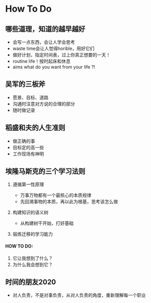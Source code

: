 # How To Do



## 哪些道理，知道的越早越好

- 会写一点东西，会让人学会思考
- waste time会让人觉得horible，用好它们
- 做好计划，指定时间表，过上你真正想要的一天！
- routine life！按时起床和休息
- aims what do you want from your life ?!



## 吴军的三板斧

- 愿景、目标、道路
- 沟通时注意对方说的合理的部分
- 随时做记录



## 稻盛和夫的人生准则

- 做正确的事
- 目标定的高一些
- 工作现场有神明



## 埃隆马斯克的三个学习法则

1. 遵循第一性原理
   - 万事万物都有一个最核心的本质规律
   - 先回溯事物的本质，再以此为根基，思考该怎么做

2. 构建知识的语义树
   - 从构建树干开始，打好基础

3. 锻炼迁移的学习能力

#### HOW TO DO:

1. 它让我想到了什么？
2. 为什么我会想到它？



## 时间的朋友2020

- 对人负责，不是对事负责，从对人负责的角度，重新理解每一个职业

